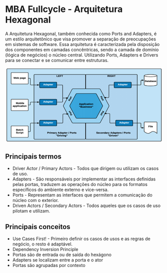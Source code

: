 # MBA Fullcycle - Arquitetura Hexagonal

A Arquitetura Hexagonal, também conhecida como Ports and Adapters, é um estilo arquitetônico que visa promover a separação de preocupações em sistemas de software. Essa arquitetura é caracterizada pela disposição dos componentes em camadas concêntricas, sendo a camada de domínio (lógica de negócios) o núcleo central. Utilizando Ports, Adapters e Drivers para se conectar e se comunicar entre estruturas.

![Arquitetura Hexagonal](imagens/hexagonal.png)

## Principais termos
- Driver Actor / Primary Actors - Todos que dirigem ou utilizam os casos de uso.
- Adapters - São responsáveis por implementar as interfaces definidas pelas portas, traduzem as operações do núcleo para os formatos específicos do ambiente externo e vice-versa.
- Ports - Representam as interfaces que permitem a comunicação do núcleo com o exterior.
- Driven Actors / Secondary Actors - Todos aqueles que os casos de uso pilotam e utilizam.

## Principais conceitos
- Use Cases First! - Primeiro definir os casos de usos e as regras de negócio, o resto é adaptável.
- Dependency Inversion Principle
- Portas são de entrada ou de saída do hexágono
- Adapters se localizam entre a porta e o ator
- Portas são agrupadas por contexto
